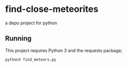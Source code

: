 # find-close-meteorites
a depo project for python

## Running

This project requires Python 3 and the requests package;

`python3 find_meteors.py`
